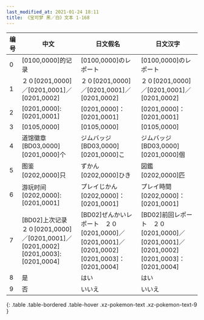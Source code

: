 ```yaml
---
last_modified_at: 2021-01-24 18:11
title: 《宝可梦 黑／白》文本 1-168
---
```

| 编号 | 中文 | 日文假名 | 日文汉字 |
| ---- | ---- | ---- | --- |
| 0 | [0100,0000]的记录 | [0100,0000]のレポート | [0100,0000]のレポート |
| 1 | ２０[0201,0000]／[0201,0001]／[0201,0002] | ２０[0201,0000]／[0201,0001]／[0201,0002] | ２０[0201,0000]／[0201,0001]／[0201,0002] |
| 2 | [0201,0000]:[0201,0001] | [0201,0000]：[0201,0001] | [0201,0000]：[0201,0001] |
| 3 | [0105,0000] | [0105,0000] | [0105,0000] |
| 4 | 道馆徽章　[BD03,0000][0201,0000]个 | ジムバッジ　[BD03,0000][0201,0000]こ | ジムバッジ　[BD03,0000][0201,0000]個 |
| 5 | 图鉴　[0202,0000]只 | ずかん　[0202,0000]ひき | 図鑑　[0202,0000]匹 |
| 6 | 游玩时间　[0202,0000]:[0201,0001] | プレイじかん　[0202,0000]：[0201,0001] | プレイ時間　[0202,0000]：[0201,0001] |
| 7 | [BD02]上次记录　２０[0201,0000]／[0201,0001]／[0201,0002]　[0201,0003]:[0201,0004] | [BD02]ぜんかいレポート　２０[0201,0000]／[0201,0001]／[0201,0002]　[0201,0003]：[0201,0004] | [BD02]前回レポート　２０[0201,0000]／[0201,0001]／[0201,0002]　[0201,0003]：[0201,0004] |
| 8 | 是 | はい | はい |
| 9 | 否 | いいえ | いいえ |
{: .table .table-bordered .table-hover .xz-pokemon-text .xz-pokemon-text-9 }